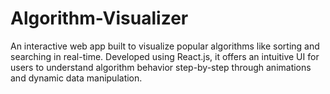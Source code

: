 # Algorithm-Visualizer
An interactive web app built to visualize popular algorithms like sorting and searching in real-time. Developed using React.js, it offers an intuitive UI for users to understand algorithm behavior step-by-step through animations and dynamic data manipulation.
